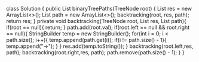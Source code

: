 class Solution {
    public List<String> binaryTreePaths(TreeNode root) {
        List<String> res = new ArrayList<>();
        List<Integer> path = new ArrayList<>();
        backtracking(root, res, path);
        return res;
    }
    private void backtracking(TreeNode root, List<String> res, List<Integer> path){
        if(root == null){
            return;
        }
        path.add(root.val);
        if(root.left == null && root.right == null){
            StringBuilder temp = new StringBuilder();
            for(int i = 0; i < path.size(); i++){
                temp.append(path.get(i));
                if(i != path.size() - 1){
                temp.append("->");
                }
            }
            res.add(temp.toString());
        }
        backtracking(root.left,res, path);
        backtracking(root.right,res, path);
        path.remove(path.size() - 1);
    }
}
